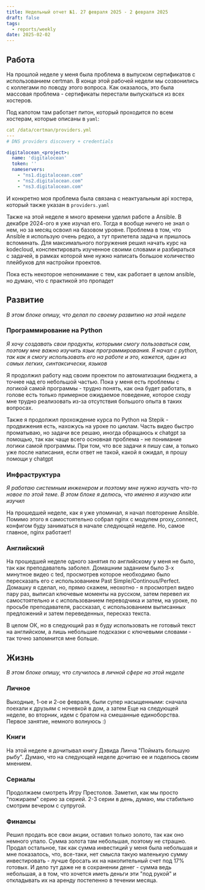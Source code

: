 ```yaml
---
title: Недельный отчет №1. 27 февраля 2025 - 2 февраля 2025
draft: false
tags:
  - reports/weekly
date: 2025-02-02
---
```

## Работа
На прошлой неделе у меня была проблема в выпуском сертификатов с использованием certman. В конце этой рабочей недели мы созвонились с коллегами по поводу этого вопроса. Как оказалось, это была массовая проблема - сертификаты перестали выпускаться из всех хостеров.

Под капотом там работает питон, который проходится по всем хостерам, которые описаны в `yaml`:
```yaml
cat /data/certman/providers.yml
---
# DNS providers discovery + credentials

digitalocean_<project>:
  name: 'digitalocean'
  token: ''
  nameservers:
    - "ns1.digitalocean.com"
    - "ns2.digitalocean.com"
    - "ns3.digitalocean.com"
```

И конкретно моя проблема была связана с неактуальным api хостера, который также указан в `providers.yaml`

Также на этой неделе я много времени уделил работе а Ansible. В декабре 2024-ого я уже изучал его. Тогда я вообще ничего не знал о нем, но за месяц освоил на базовом уровне. Проблема в том, что Ansible я использую очень редко, а тут прилетела задача и пришлось вспоминать. 
Для максимального погружения решил начать курс на kodecloud, конспектировать изученное своими словами и разбираться с задачей, в рамках которой мне нужно написать большое количество плейбуков для настройки проектов.

Пока есть некоторое непонимание с тем, как работает в целом ansible, но думаю, что с практикой это пропадет

## Развитие
*В этом блоке опишу, что делал по своему развитию на этой неделе*
### Программирование на Python
*Я хочу создавать свои продукты, которыми смогу пользоваться сам, поэтому мне важно изучить язык программирования. Я начал с python, так как я смогу использовать его на работе и это, кажется, один из самых легких, синтаксически, языков*

Я продолжил работу над своим проектом по автоматизации бюджета, а точнее над его небольшой частью. Пока у меня есть проблемы с логикой самой программы - трудно понять, как она будет работать, в голове есть только примерное ожидаемое поведение, которое сходу мне трудно реализовать из-за отсутствия большого опыта в таких вопросах.

Также я продолжил прохождение курса по Python на Stepik - продвижения есть, нахожусь на уроке по циклам. Часть видео быстро проматываю, но задачи все решаю, иногда обращаюсь к chatgpt за помощью, так как чаще всего основная проблема - не понимание логики самой программы. При том, что все задачи я пишу сам, а только уже после написания, если ответ не такой, какой я ожидал, я прошу помощи у chatgpt
### Инфраструктура
*Я работаю системным инженером и поэтому мне нужно изучать что-то новое по этой теме. В этом блоке я делюсь, что именно я изучаю или изучил*

На прошедшей неделе, как я уже упоминал, я начал повторение Ansible. Помимо этого я самостоятельно собрал nginx с модулем proxy_connect, конфигом буду заниматься в начале следующей неделе. Но, самое главное, nginx работает!
### Английский
На прошедшей неделе одного занятия по английскому у меня не было, так как преподаватель заболел. Домашним заданием было 3-х минутное видео с ted, просмотрев которое необходимо было пересказать его с использованием Past Simple/Continous/Perfect.
Домашку я сделал, но, прямо скажем, неохотно - я просмотрел видео пару раз, выписал ключевые моменты на русском, затем перевел их самостоятельно и с использованием переводчика и затем, на уроке, по просьбе преподавателя, рассказал, с использованием выписанных предложений и затем переведенных, пересказ текста.

В целом ОК, но в следующий раз я буду использовать не готовый текст на английском, а лишь небольшие подсказки с ключевыми словами - так точно запомнится мне больше.
## Жизнь
*В этом блоке опишу, что случилось в личной сфере на этой неделе*
### Личное
Выходные, 1-ое и 2-ое февраля, были супер насыщенными: сначала поехали к друзьям с ночевкой в дом, а затем 
Еще на следующей неделе, во вторник, идем с братом на смешанные единоборства. Первое занятие, немного волнуюсь :)
### Книги
На этой неделе я дочитывал книгу Дэвида Линча "Поймать большую рыбу". Думаю, что на следующей неделе дочитаю ее и поделюсь своим мнением.
### Сериалы
Продолжаем смотреть Игру Престолов. Заметил, как мы просто "пожираем" серию за серией. 2-3 серии в день, думаю, мы стабильно смотрим вечером с супругой.
### Финансы
Решил продать все свои акции, оставил только золото, так как оно немного упало. Сумма золота там небольшая, поэтому не страшно. Продал остальное, так как сумма инвестиций у меня была небольшая и мне показалось, что, все-таки, нет смысла такую маленькую сумму инвестировать - лучше бросать их на накопительный счет под 17% готовых. И дело тут даже не в сохранении денег - сумма ведь небольшая, а в том, что хочется иметь деньги эти "под рукой" и откладывать их на аренду постепенно в течении месяца.
